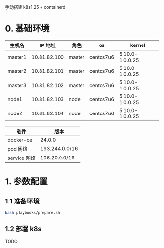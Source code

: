手动搭建 k8s1.25 + containerd

# 0. 基础环境

| 主机名  | IP 地址      | 角色   | os        | kernel          |
| ------- | ------------ | ------ | --------- | --------------- |
| master1 | 10.81.82.100 | master | centos7u6 | 5.10.0-1.0.0.25 |
| master2 | 10.81.82.101 | master | centos7u6 | 5.10.0-1.0.0.25 |
| master3 | 10.81.82.102 | master | centos7u6 | 5.10.0-1.0.0.25 |
| node1   | 10.81.82.103 | node   | centos7u6 | 5.10.0-1.0.0.25 |
| node2   | 10.81.82.104 | node   | centos7u6 | 5.10.0-1.0.0.25 |

| 软件         | 版本           |
| ------------ | -------------- |
| docker-ce    | 24.0.0         |
| pod 网络     | 193.244.0.0/16 |
| service 网络 | 196.20.0.0/16  |

# 1. 参数配置

## 1.1 准备环境

```bash
bash playbooks/prepare.sh
```

## 1.2 部署 k8s

TODO
